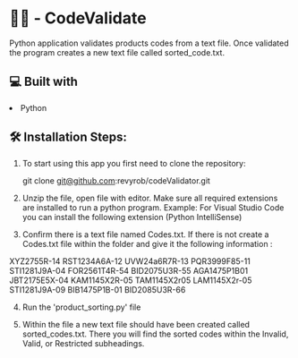 # 👩‍💻 -  CodeValidate
Python application validates products codes from a text file.  Once validated the program creates a new text file called sorted_code.txt.


## 💻 Built with
<li>Python</li>

## 🛠️ Installation Steps:
1. To start using this app you first need to clone the repository:

    git clone git@github.com:revyrob/codeValidator.git

2. Unzip the file, open file with editor.  Make sure all required extensions are installed to run a python program.  Example: For Visual Studio Code you can install the following extension (Python IntelliSense)

3. Confirm there is a text file named Codes.txt.  If there is not create a Codes.txt file within the folder and give it the following information :

XYZ2755R-14
RST1234A6A-12
UVW24a6R7R-13
PQR3999F85-11
STI1281J9A-04
FOR2561T4R-54
BID2075U3R-55
AGA1475P1B01
JBT2175E5X-04
KAM1145X2R-05
TAM1145X2r05
LAM1145X2r-05
STI1281J9A-09
BIB1475P1B-01
BID2085U3R-66

4. Run the 'product_sorting.py' file

5. Within the file a new text file should have been created called sorted_codes.txt.  There you will find the sorted codes within the Invalid, Valid, or Restricted subheadings.
    